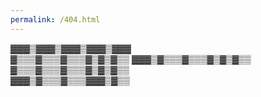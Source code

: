 ```yaml
---
permalink: /404.html
---
```


⁠▓⁠▓⁠▓⁠▒⁠▓⁠▓⁠▓⁠▒⁠▓⁠▓⁠▓⁠▒⁠▓⁠▓⁠▓⁠▒⁠▓⁠▓⁠▓  
⁠▓⁠▒⁠▒⁠▒⁠▓⁠▒⁠▒⁠▒⁠▓⁠▒⁠▒⁠▒⁠▓⁠▒⁠▓⁠▒⁠▓⁠▒⁠▒ 
⁠▓⁠▓⁠▓⁠▒⁠▓⁠▒⁠▒⁠▒⁠▓⁠▒⁠▒⁠▒⁠▓⁠▒⁠▓⁠▒⁠▓⁠▒⁠▒    
⁠▓⁠▒⁠▒⁠▒⁠▓⁠▒⁠▒⁠▒⁠▓⁠▒⁠▒⁠▒⁠▓⁠▒⁠▓⁠▒⁠▓⁠▒⁠▒   
⁠▓⁠▓⁠▓⁠▒⁠▓⁠▒⁠▒⁠▒⁠▓⁠▒⁠▒⁠▒⁠▓⁠▓⁠▓⁠▒⁠▓⁠▒⁠▒
